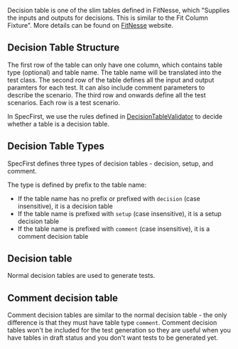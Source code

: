 ﻿Decision table is one of the slim tables defined in FitNesse, which "Supplies the inputs and outputs for decisions. This is similar to the Fit Column Fixture". More details can be found on [FitNesse](http://fitnesse.org/FitNesse.UserGuide.WritingAcceptanceTests.SliM.DecisionTable) website.

## Decision Table Structure
The first row of the table can only have one column, which contains table type (optional) and table name. The table name will be translated into the test class.
The second row of the table defines all the input and output paramters for each test. It can also include comment parameters to describe the scenario.
The third row and onwards define all the test scenarios. Each row is a test scenario.

In SpecFirst, we use the rules defined in [DecisionTableValidator](Validator\DecisionTableValidator.spec.md) to decide whether a table is a decision table.

## Decision Table Types
SpecFirst defines three types of decision tables - decision, setup, and comment.  

The type is defined by prefix to the table name:  
- If the table name has no prefix or prefixed with ```decision``` (case insensitive), it is a decision table
- If the table name is prefixed with ```setup``` (case insensitive), it is a setup decision table
- If the table name is prefixed with ```comment``` (case insensitive), it is a comment decision table

## Decision table
Normal decision tables are used to generate tests.

## Comment decision table
Comment decision tables are similar to the normal decision table - the only difference is that they must have table type `comment`. Comment decision tables won't be included for the test generation so they are useful when you have tables in draft status and you don't want tests to be generated yet.

